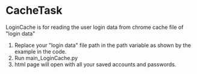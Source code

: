 # CacheTask


LoginCache is for reading the user login data from chrome cache file of "login data"

1. Replace your "login data" file path in the path variable as shown by the example in the code.
2. Run main_LoginCache.py
3. html page will open with all your saved accounts and passwords.
